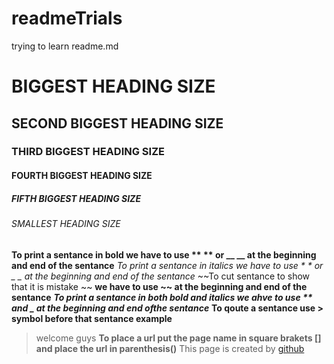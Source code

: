 # readmeTrials
trying to learn readme.md
# BIGGEST HEADING SIZE
## SECOND BIGGEST HEADING SIZE
### THIRD BIGGEST HEADING SIZE
#### FOURTH BIGGEST HEADING SIZE
##### FIFTH BIGGEST HEADING SIZE
###### SMALLEST HEADING SIZE
**To print a sentance in bold we have to use ** ** or __ __ at the beginning and end of the sentance**
*To print a sentance in italics we have to use * * or _ _ at the beginning and end of the sentance*
~~To cut sentance to show that it is mistake ~~
**we have to use ~~ at the beginning and end of the sentance**
**_To print a sentance in both bold and italics we ahve to use ** and _ at the beginning and end ofthe sentance_**
**To qoute a sentance use > symbol before that sentance example**
>welcome guys
**To place a url put the page name in square brakets [] and place the url in parenthesis()**
This page is created by [github](https://pages.github.com)


